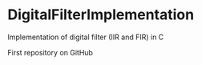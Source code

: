 # DigitalFilterImplementation
Implementation of digital filter (IIR and FIR) in C

First repository on GitHub
